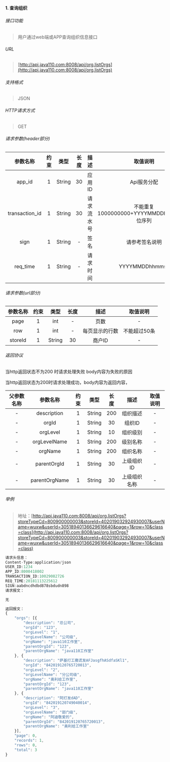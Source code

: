 

**1\. 查询组织**
###### 接口功能
> 用户通过web端或APP查询组织信息接口

###### URL
> [http://api.java110.com:8008/api/org.listOrgs](http://api.java110.com:8008/api/org.listOrgs)

###### 支持格式
> JSON

###### HTTP请求方式
> GET

###### 请求参数(header部分)
|参数名称|约束|类型|长度|描述|取值说明|
| :-: | :-: | :-: | :-: | :-: | :-:|
|app_id|1|String|30|应用ID|Api服务分配                      |
|transaction_id|1|String|30|请求流水号|不能重复 1000000000+YYYYMMDDhhmmss+6位序列 |
|sign|1|String|-|签名|请参考签名说明|
|req_time|1|String|-|请求时间|YYYYMMDDhhmmss|

###### 请求参数(url部分)
|参数名称|约束|类型|长度|描述|取值说明|
| :-: | :-: | :-: | :-: | :-: | :-: |
|page|1|int|-|页数|-|
|row|1|int|-|每页显示的行数|不能超过50条|
|storeId|1|String|30|商户ID|-|

###### 返回协议

当http返回状态不为200 时请求处理失败 body内容为失败的原因

当http返回状态为200时请求处理成功，body内容为返回内容，

|父参数名称|参数名称|约束|类型|长度|描述|取值说明|
| :-: | :-: | :-: | :-: | :-: | :-: | :-: |
|-|description|1|String|200|组织描述|-|
|-|orgId|1|String|30|组织ID|-|
|-|orgLevel|1|String|10|组织级别|-|
|-|orgLevelName|1|String|200|级别名称|-|
|-|orgName|1|String|200|组织名称|-|
|-|parentOrgId|1|String|30|上级组织ID|-|
|-|parentOrgName|1|String|30|上级组织名称|-|





###### 举例
> 地址：[http://api.java110.com:8008/api/org.listOrgs?storeTypeCd=800900000003&storeId=402019032924930007&userName=wuxw&userId=30518940136629616640&page=1&row=10&class=class](http://api.java110.com:8008/api/org.listOrgs?storeTypeCd=800900000003&storeId=402019032924930007&userName=wuxw&userId=30518940136629616640&page=1&row=10&class=class)

``` javascript
请求头信息：
Content-Type:application/json
USER_ID:1234
APP_ID:8000418002
TRANSACTION_ID:10029082726
REQ_TIME:20181113225612
SIGN:aabdncdhdbd878sbdudn898
请求报文：

无

返回报文：
{
	"orgs": [{
		"description": "总公司",
		"orgId": "123",
		"orgLevel": "1",
		"orgLevelName": "公司级",
		"orgName": "java110工作室",
		"parentOrgId": "123",
		"parentOrgName": "java110工作室"
	}, {
		"description": "萨基打工撒谎发AFJasgfhASdfaSKl1",
		"orgId": "842019120765720013",
		"orgLevel": "2",
		"orgLevelName": "分公司级",
		"orgName": "奥利给工作室",
		"parentOrgId": "123",
		"parentOrgName": "java110工作室"
	}, {
		"description": "阿打发dAD",
		"orgId": "842019120749040014",
		"orgLevel": "3",
		"orgLevelName": "部门级",
		"orgName": "阿迪敬爱的",
		"parentOrgId": "842019120765720013",
		"parentOrgName": "奥利给工作室"
	}],
	"page": 0,
	"records": 1,
	"rows": 0,
	"total": 3
}

```
